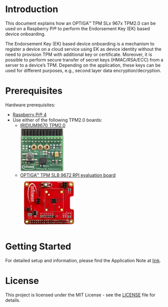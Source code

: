 # Introduction
This document explains how an OPTIGA™ TPM SLx 967x TPM2.0 can be used on a Raspberry Pi® to perform the Endorsement Key (EK) based device onboarding.

The Endorsement Key (EK) based device onboarding is a mechanism to register a device on a cloud service using EK as device identity without the need to provision TPM with additional key or certificate. Moreover, it is possible to perform secure transfer of secret keys (HMAC/RSA/ECC) from a server to a device’s TPM. Depending on the application, these keys can be used for different purposes, e.g., second layer data encryption/decryption.

# Prerequisites

Hardware prerequisites:
- [Raspberry Pi® 4](https://www.raspberrypi.org/products/raspberry-pi-4-model-b/)
- Use either of the following TPM2.0 boards:
  - [IRIDIUM9670 TPM2.0](https://www.infineon.com/cms/en/product/evaluation-boards/iridium9670-tpm2.0-linux/)\
    <img src="https://github.com/Infineon/ek-based-onboarding-optiga-tpm/raw/master/media/IRIDIUM9670-TPM2.png" width="30%">
  - [OPTIGA™ TPM SLB 9672 RPI evaluation board](https://www.infineon.com/cms/en/product/evaluation-boards/optiga-tpm-9672-rpi-eval/)\
    <img src="https://github.com/Infineon/ek-based-onboarding-optiga-tpm/raw/master/media/SLB9672-EVA-BOARD.png" width="40%">

# Getting Started

For detailed setup and information, please find the Application Note at [link](https://github.com/Infineon/ek-based-onboarding-optiga-tpm/raw/master/documents/tpm-appnote-ek-based-onboarding.pdf).

# License
This project is licensed under the MIT License - see the [LICENSE](LICENSE) file for details.
